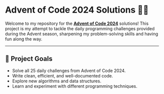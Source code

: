 # Advent of Code 2024 Solutions 🎄✨

Welcome to my repository for the **[Advent of Code 2024](https://adventofcode.com/2024)** solutions! This project is my attempt to tackle the daily programming challenges provided during the Advent season, sharpening my problem-solving skills and having fun along the way.

---

## 🎯 Project Goals
- Solve all 25 daily challenges from Advent of Code 2024.
- Write clean, efficient, and well-documented code.
- Explore new algorithms and data structures.
- Learn and experiment with different programming techniques.
